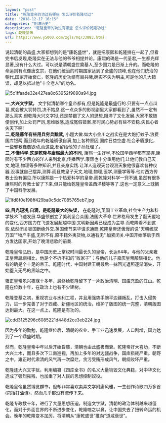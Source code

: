 ```yaml
---
layout: "post"
title: "乾隆皇帝的功过有哪些 怎么评价乾隆功过"
date: "2018-12-17 16:15"
categories: "明清历史"
description: "乾隆皇帝的功过有哪些 怎么评价乾隆功过"
tags: 乾隆皇帝
url: https://www.y5000.com/zgls/mq/33883.html
---
```






说起清朝的昌盛,大家都想到的是"康乾盛世"，就是把康熙和乾隆排在一起了,但看完书后发现,乾隆实在无法与他的爷爷相提并论。康熙的确是一代圣君,一生都光辉显著,没有什么大过。可以说是清朝盛世奠基人,至少国力是日渐上升的。而乾隆的命运则有点像唐玄宗，在他们统治的时期国家达到了全盛的顶峰,也在他们统治的朝代,国家开始衰亡，乾隆的历史功绩有目共睹,确实不失为明主,可是他的几大错误，却足以抵过他"十全老人"的功名。

![5c1ffaade32e427ea8c63952f9890a94.jpg](https://img.y5000.com/uploads/allimg/180930/5c1ffaade32e427ea8c63952f9890a94.jpg)

 **一,大兴文字狱，**
文字狱清朝哪个皇帝都有,但是乾隆是最盛行的.只要有一点点瓜葛,就会被大罚特罚,决不姑息.这一点众多的影视剧里大家都看到了,虽然不一定有那么真实,但乾隆大兴文字狱,还是禁锢了文人的思想,阻滞了文化发展.大家不敢随便创作,加上处罚严厉,思维敏感,造成冤假错案.那时民心势必有些不安稳.失民心者失天下啊!  
 **二,乾隆暮年有些用兵穷兵黜武,**
小题大做.如大小金川之战实在是大炮打蚊子.浪费国库银两,而且晚年的乾隆骄傲自满,加上各种原因,国库日益空虚.社会矛盾激化，一些邪教蠢蠢欲动,而这些,都留给他的子孙处理了。  
 **三,不懂科学.这是乾隆与康熙最大的不同,**
康熙一生好学,不论国学西学都有掌握,康熙时有不少西方的洋人来到北京,传播西学.康熙也十分重用他们,让他们教自己天文,地理,物理等多种知识,并且亲身实践.让洋人造观天台观测天象他很喜欢各种仪器,没事就自己摆弄,测算.而且教皇子天文,地理,物理,医学,测量学等等.他对西方传教士没有偏见.所以康熙是一个热爱科学的皇帝.而乾隆对科学一窍不通,虽然有很多康熙时的传教士留了下来,但只能给乾隆皇帝盖西洋楼等等了.这也一定意义上耽搁了中国科学发展。

![1fd8f0e198ff429ba0c5dc7085765eb7.jpg](https://img.y5000.com/uploads/allimg/180930/1fd8f0e198ff429ba0c5dc7085765eb7.jpg)

 **四,目光短浅,自满，是乾隆最大的失误，**
在乾隆时,英国工业革命,社会生产力和科学技术飞速发展.华盛顿创立了美利坚合众国,法国大革命.世界格局发生了翻天覆地的变化,西方国力在飞速发展超越中国.文明新因素已经成为主导.而乾隆看不到这些,依然闭关锁国断绝外交.英国使节来华请求通商,乾隆皇帝还傲慢的说"天朝统驭万国""物产丰盛,无所不有,原不籍外夷货物,以通有无".加紧闭关.中国开始落后于西方发达国家,开始了晚清悲歌的前奏.

乾隆皇帝弘历，是中国历史上掌权时间最长久的皇帝，长达64年。与他的父亲雍正皇帝胤禛相比，他是个不折不扣的“败家子”；与他的儿子嘉庆皇帝颙琰相比，他有的确是个十足的帝王。乾隆时代，中国封建王朝最后一抹回光返照逐渐消失，开始堕入无尽的黑暗之中。

雍正皇帝夙兴夜寐十多年，最终给乾隆留下了一片政治清明、国库充盈的江山。乾隆在位数十年，在政治上也有不少建树。

乾隆登基之初，重视农业与水利工程，并且用强势手腕平边疆叛乱，打击入侵势力，进一步完善了对于西藏、新疆地区的统治，维护了版图的统一完整，清朝版图达到最大。在这一点上，乾隆是有功的。

![cdd3125296c6085221d448d2ce3eb224.jpg](https://img.y5000.com/uploads/allimg/180930/cdd3125296c6085221d448d2ce3eb224.jpg)

因为多年的勤勉，乾隆继位后，清朝的农业、手工业迅速发展，人口剧增，国力达到了一个鼎盛时期。

然而，乾隆皇帝中年以后开始昏聩，清朝也由此盛极而衰。乾隆帝好大喜功，不断大兴土木，而且多次下江南巡视，再加上多年的对边疆战争，国库损耗严重。朝野之中，雍正时代肃清的风气再一次糜烂，贪污受贿形成风气，朝纲败坏严重。

乾隆还大兴文字狱，利用编纂《四库全书》的名义大量销毁文化典籍，对中华文化造成了强烈摧残，也加重了对人民的思想控制奴役。

乾隆皇帝虽然博览群书，但却非常喜欢卖弄文学附庸风雅，一生创作诗歌四万多首(包括打油诗)，然而几乎都没有流传下来。

乾隆专政数十年，进行了大量思想压迫，制造文字狱，清朝的政治体制越来越僵化，而对于外面世界的不断进步变化，乾隆嗤之以鼻，让中国失去了扭转命运的机会。晚年的乾隆变本加厉，将清朝从“康乾盛世”推向“道咸衰世”。

  

